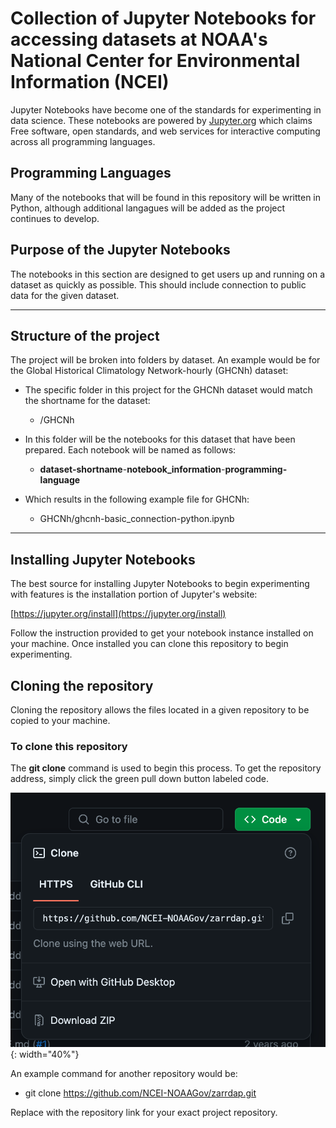 # Collection of Jupyter Notebooks for accessing datasets at NOAA's National Center for Environmental Information (NCEI)

Jupyter Notebooks have become one of the standards for experimenting in data science. These notebooks are powered by [Jupyter.org](https://jupyter.org/) which claims Free software, open standards, and web services for interactive computing across all programming languages.

## Programming Languages

Many of the notebooks that will be found in this repository will be written in Python, although additional langagues will be added as the project continues to develop.

## Purpose of the Jupyter Notebooks
The notebooks in this section are designed to get users up and running on a dataset as quickly as possible. This should include connection to public data for the given dataset.

---

## Structure of the project

The project will be broken into folders by dataset. An example would be for the Global Historical Climatology Network-hourly (GHCNh) dataset:

- The specific folder in this project for the GHCNh dataset would match the shortname for the dataset:
    - /GHCNh

- In this folder will be the notebooks for this dataset that have been prepared. Each notebook will be named as follows:

    - **dataset-shortname**-**notebook_information**-**programming-language**

- Which results in the following example file for GHCNh:

    - GHCNh/ghcnh-basic_connection-python.ipynb

---

## Installing Jupyter Notebooks

The best source for installing Jupyter Notebooks to begin experimenting with features is the installation portion of Jupyter's website:

[https://jupyter.org/install](https://jupyter.org/install)

Follow the instruction provided to get your notebook instance installed on your machine. Once installed you can clone this repository to begin experimenting.

## Cloning the repository

Cloning the repository allows the files located in a given repository to be copied to your machine.

### To clone this repository

The **git clone** command is used to begin this process. To get the repository address, simply click the green pull down button labeled code.

![Finding thg repository's link](assets/github-repo-link.png){: width="40%"}

An example command for another repository would be:

- git clone https://github.com/NCEI-NOAAGov/zarrdap.git

Replace with the repository link for your exact project repository.
